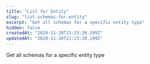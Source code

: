 ```yaml
---
title: "List for Entity"
slug: "list-schemas-for-entity"
excerpt: "Get all schemas for a specific entity type"
hidden: false
createdAt: "2020-11-20T21:23:20.199Z"
updatedAt: "2020-11-20T21:23:20.199Z"
---
```

Get all schemas for a specific entity type